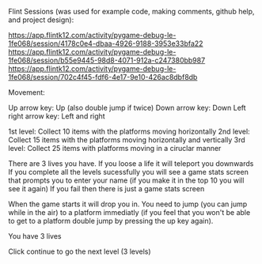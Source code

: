 Flint Sessions (was used for example code, making comments, github help, and project design):

https://app.flintk12.com/activity/pygame-debug-le-1fe068/session/4178c0e4-dbaa-4926-9188-3953e33bfa22
https://app.flintk12.com/activity/pygame-debug-le-1fe068/session/b55e9445-98d8-4071-912a-c247380bb987
https://app.flintk12.com/activity/pygame-debug-le-1fe068/session/702c4f45-fdf6-4e17-9e10-426ac8dbf8db


Movement:

Up arrow key: Up (also double jump if twice)
Down arrow key: Down
Left right arrow key: Left and right

1st level: Collect 10 items with the platforms moving horizontally
2nd level: Collect 15 items with the platforms moving horizontally and vertically
3rd level: Collect 25 items with platforms moving in a ciruclar manner

There are 3 lives you have.
If you loose a life it will teleport you downwards
If you complete all the levels sucessfully you will see a game stats screen that prompts you to enter your name (if you make it in the top 10 you will see it again)
If you fail then there is just a game stats screen

When the game starts it will drop you in. You need to jump (you can jump while in the air) to a platform immediatly (if you feel that you won't be able to get to a platform double jump by pressing the up key again).

You have 3 lives

Click continue to go the next level (3 levels)
